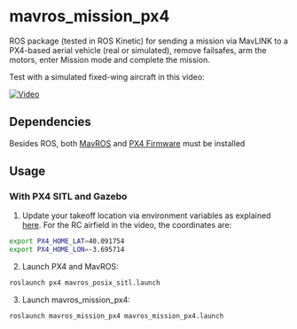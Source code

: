 # mavros_mission_px4 #

ROS package (tested in ROS Kinetic) for sending a mission via MavLINK to a PX4-based aerial vehicle (real or simulated), remove failsafes, arm the motors, enter Mission mode and complete the mission.

Test with a simulated fixed-wing aircraft in this video:

[![Video](https://img.youtube.com/vi/jDYtM7kgN5o/maxresdefault.jpg)](https://youtu.be/jDYtM7kgN5o)


## Dependencies ## 

Besides ROS, both [MavROS](http://wiki.ros.org/mavros) and [PX4 Firmware](https://dev.px4.io/v1.9.0/en/setup/dev_env.html) must be installed 


## Usage ## 
### With PX4 SITL and Gazebo ### 

1. Update your takeoff location via environment variables as explained [here](http://dev.px4.io/v1.9.0/en/simulation/gazebo.html#set-custom-takeoff-location). For the RC airfield in the video, the coordinates are:

```sh
export PX4_HOME_LAT=40.091754
export PX4_HOME_LON=-3.695714
```

2. Launch PX4 and MavROS:
```sh
roslaunch px4 mavros_posix_sitl.launch 

```

3. Launch mavros_mission_px4:
```sh
roslaunch mavros_mission_px4 mavros_mission_px4.launch 

```



